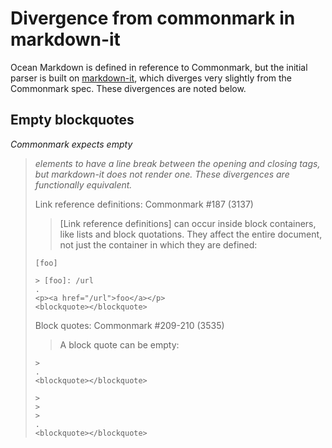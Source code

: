 # Divergence from commonmark in markdown-it

Ocean Markdown is defined in reference to Commonmark, but the initial parser is built on [markdown-it], which diverges very slightly from the Commonmark spec. These divergences are noted below.

[markdown-it]: https://github.com/markdown-it/markdown-it

## Empty blockquotes

*Commonmark expects empty <blockquote> elements to have a line break between
the opening and closing tags, but markdown-it does not render one.
These divergences are functionally equivalent.*

Link reference definitions: Commonmark #187 (3137)
> [Link reference definitions] can occur
> inside block containers, like lists and block quotations.  They
> affect the entire document, not just the container in which they
> are defined:
```````````````````````````````` example
[foo]

> [foo]: /url
.
<p><a href="/url">foo</a></p>
<blockquote></blockquote>
````````````````````````````````

Block quotes: Commonmark #209-210 (3535)
> A block quote can be empty:
```````````````````````````````` example
>
.
<blockquote></blockquote>
````````````````````````````````

```````````````````````````````` example
>
>  
> 
.
<blockquote></blockquote>
````````````````````````````````